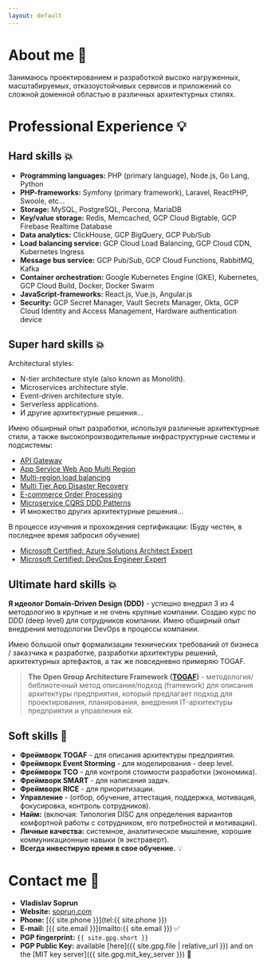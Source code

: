 ```yaml
---
layout: default
---
```


# About me 💭

Занимаюсь проектированием и разработкой высоко нагруженных, масштабируемых, отказоустойчивых сервисов и приложений со
сложной доменной областью в различных архитектурных стилях.

# Professional Experience 💡

## Hard skills 💥

- **Programming languages:** PHP (primary language), Node.js, Go Lang, Python
- **PHP-frameworks:** Symfony (primary framework), Laravel, ReactPHP, Swoole, etc...
- **Storage:** MySQL, PostgreSQL, Percona, MariaDB
- **Key/value storage:** Redis, Memcached, GCP Cloud Bigtable, GCP Firebase Realtime Database
- **Data analytics:** ClickHouse, GCP BigQuery, GCP Pub/Sub
- **Load balancing service:** GCP Cloud Load Balancing, GCP Cloud CDN, Kubernetes Ingress
- **Message bus service:** GCP Pub/Sub, GCP Cloud Functions, RabbitMQ, Kafka
- **Container orchestration:** Google Kubernetes Engine (GKE), Kubernetes, GCP Cloud Build, Docker, Docker Swarm
- **JavaScript-frameworks:** React.js, Vue.js, Angular.js
- **Security:** GCP Secret Manager, Vault Secrets Manager, Okta, GCP Cloud Identity and Access Management, Hardware
  authentication device

## Super hard skills 💥

Architectural styles:

- N-tier architecture style (also known as Monolith).
- Microservices architecture style.
- Event-driven architecture style.
- Serverless applications.
- И другие архитектурные решения...

Имею обширный опыт разработки, используя различные архитектурные стили, а также высокопроизводительные инфраструктурные
системы и подсистемы:

- [API Gateway](https://docs.microsoft.com/en-us/azure/architecture/microservices/design/gateway)
- [App Service Web App Multi Region](https://docs.microsoft.com/en-us/azure/architecture/reference-architectures/app-service-web-app/multi-region)
- [Multi-region load balancing](https://docs.microsoft.com/en-us/azure/architecture/high-availability/reference-architecture-traffic-manager-application-gateway)
- [Multi Tier App Disaster Recovery](https://docs.microsoft.com/en-us/azure/architecture/example-scenario/infrastructure/multi-tier-app-disaster-recovery)
- [E-commerce Order Processing](https://docs.microsoft.com/en-us/azure/architecture/example-scenario/data/ecommerce-order-processing)
- [Microservice CQRS DDD Patterns](https://docs.microsoft.com/ru-ru/dotnet/architecture/microservices/microservice-ddd-cqrs-patterns/apply-simplified-microservice-cqrs-ddd-patterns)
- И множество других архитектурные решения...

В процессе изучения и прохождения сертификации:
(Буду честен, в последнее время забросил обучение)

- [Microsoft Certified: Azure Solutions Architect Expert](https://docs.microsoft.com/ru-ru/learn/certifications/azure-solutions-architect/)
- [Microsoft Certified: DevOps Engineer Expert](https://docs.microsoft.com/ru-ru/learn/certifications/devops-engineer/)

## Ultimate hard skills 💥

**Я идеолог Domain-Driven Design (DDD)** - успешно внедрил 3 из 4 методологию в крупные и не очень крупные компании.
Создаю курс по DDD (deep level) для сотрудников компании. Имею обширный опыт внедрения методологии DevOps в процессы
компании.

Имею большой опыт формализации технических требований от бизнеса / заказчика к разработке, разработки архитектуры
решений, архитектурных артефактов, а так же повседневно примеряю TOGAF.

> **The Open Group Architecture Framework
> ([TOGAF](https://en.wikipedia.org/wiki/The_Open_Group_Architecture_Framework))** -
> методология/библиотечный метод описания/подход (framework) для описания архитектуры предприятия, который предлагает
> подход для проектирования, планирования, внедрения IT-архитектуры предприятия и управления ей.

## Soft skills 🧠

- **Фреймворк TOGAF** - для описания архитектуры предприятия.
- **Фреймворк Event Storming** - для моделирования - deep level.
- **Фреймворк TCO** - для контроля стоимости разработки (экономика).
- **Фреймворк SMART** - для написания задач.
- **Фреймворк RICE** - для приоритизации.
- **Управление** - (отбор, обучение, аттестация, поддержка, мотивация, фокусировка, контроль сотрудников).
- **Найм:** (включая: Типология DISC для определения вариантов комфортной работы с сотрудником, его потребностей и
  мотивации).
- **Личные качества:** системное, аналитическое мышление, хорошие коммуникационные навыки (я экстраверт).
- **Всегда инвестирую время в свое обучение.** 💡

[comment]: <> (# Work experience ⚙️)

[comment]: <> (Мое резюме на [hh.ru]&#40;https://hh.ru/resume/94e12a19ff080af12a0039ed1f56576457664c&#41;)

# Contact me 📧

- **Vladislav Soprun**
- **Website:** [soprun.com](https://soprun.com)
- **Phone:** [{{ site.phone }}](tel:{{ site.phone }})
- **E-mail:** [{{ site.email }}](mailto:{{ site.email }}) ✅
- **PGP fingerprint:** `{{ site.gpg.short }}`
- **PGP Public Key:** available [here]({{ site.gpg.file | relative_url }}) and on the [MIT key server]({{ site.gpg.mit_key_server }})
  🔐

[comment]: <> ([linkedin profile]&#40;LinkedIn profile&#41;)

[comment]: <> ([http://github.com/soprun]&#40;Open Source Contributions&#41;)

[comment]: <> (## Education & Work experience 🏫)

[comment]: <> (# Employment History &#40;Опыт работы&#41;)